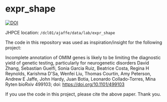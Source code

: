 # expr_shape
[![DOI](https://zenodo.org/badge/111129441.svg)](https://zenodo.org/badge/latestdoi/111129441)

JHPCE location: `/dcl01/ajaffe/data/lab/expr_shape`

The code in this repository was used as inspiration/insight for the following project:

Incomplete annotation of OMIM genes is likely to be limiting the diagnostic yield of genetic testing, particularly for neurogenetic disorders
David Zhang, Sebastian Guelfi, Sonia Garcia Ruiz, Beatrice Costa, Regina H Reynolds, Karishma D'Sa, Wenfei Liu, Thomas Courtin, Amy Peterson, Andrew E Jaffe, John Hardy, Juan Botia, Leonardo Collado-Torres, Mina Ryten
bioRxiv 499103; doi: https://doi.org/10.1101/499103

If you use the code in this project, please cite the above paper. Thank you.

